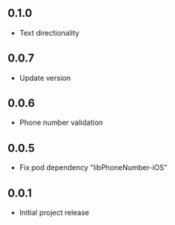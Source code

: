 ## 0.1.0

* Text directionality

## 0.0.7

* Update version

## 0.0.6

* Phone number validation

## 0.0.5

* Fix pod dependency "libPhoneNumber-iOS"

## 0.0.1

* Initial project release
  


